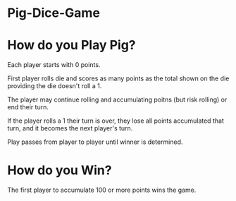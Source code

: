 # Pig-Dice-Game

# How do you Play Pig?
Each player starts with 0 points.

First player rolls die and scores as many points as the total shown on the die providing the die doesn't roll a 1.

The player may continue rolling and accumulating poitns (but risk rolling) or end their turn.

If the player rolls a 1 their turn is over, they lose all points accumulated that turn, and it becomes the next player's turn.

Play passes from player to player until winner is determined.

# How do you Win?
The first player to accumulate 100 or more points wins the game.
